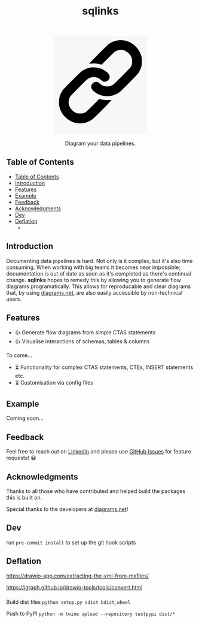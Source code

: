 <h1 align="center">sqlinks</h1> <br>
<p align="center">
  <a href="">
    <img alt="sqlinks" title="sqlinks" src="images/link-logo.png" width="250">
  </a>
</p>

<p align="center">
  Diagram your data pipelines.
</p>

## Table of Contents

- [Table of Contents](#table-of-contents)
- [Introduction](#introduction)
- [Features](#features)
- [Example](#example)
- [Feedback](#feedback)
- [Acknowledgments](#acknowledgments)
- [Dev](#dev)
- [Deflation](#deflation)
  - [](#)

## Introduction

Documenting data pipelines is hard. Not only is it complex, but it's also time consuming. When working with big teams it becomes near impossible; documentation is out of date as soon as it's completed as there's continual change. **sqlinks** hopes to remedy this by allowing you to generate flow diagrams programatically. This allows for reproducable and clear diagrams that, by using [diagrams.net](diagrams.net), are also easily accessible by non-technical users.


## Features

- 👍 Generate flow diagrams from simple CTAS statements
- 👍 Visualise interactions of schemas, tables & columns

To come...
- ⏳ Functionality for complex CTAS statements, CTEs, INSERT statements etc.
- ⏳ Customisation via config files


## Example

Coming soon...


## Feedback

Feel free to reach out on [LinkedIn](https://www.linkedin.com/in/dominic-herriott/) and please use [GitHub Issues](https://github.com/domherriott/sqlinks/issues) for feature requests! :grinning:

## Acknowledgments

Thanks to all those who have contributed and helped build the packages this is built on.

Special thanks to the developers at [diagrams.net](diagrams.net)!

## Dev
run `pre-commit install` to set up the git hook scripts


## Deflation
https://drawio-app.com/extracting-the-xml-from-mxfiles/

https://jgraph.github.io/drawio-tools/tools/convert.html

###

Build dist files
`python setup.py sdist bdist_wheel`

Push to PyPI
`python -m twine upload --repository testpypi dist/*`
